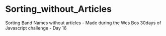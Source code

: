 # Sorting_without_Articles
Sorting Band Names without articles - Made during the Wes Bos 30days of Javascript challenge - Day 16
